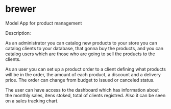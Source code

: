 # brewer
Model App for product management 

Description:

As an administrator you can catalog new products to your store 
you can catalog clients to your database, that gonna buy the products,
and you can catalog users which are those who are going to sell the products to the clients.

As an user you can set up a product order to a client defining 
what products will be in the order, the amount of each product,
a discount and a delivery price. The order can change from budget to issued or canceled status.

The user can have access to the dashboard which has information about the monthly sales, itens stoked, total of clients registred. Also it can be seen on a sales tracking chart.
